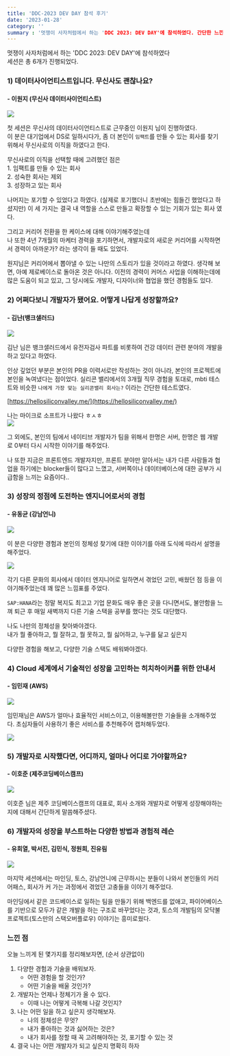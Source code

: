 ```yaml
---
title: 'DDC-2023 DEV DAY 참석 후기'
date: '2023-01-28'
category: ''
summary : '멋쟁이 사자처럼에서 하는 'DDC 2023: DEV DAY'에 참석하였다. 간단한 느낀점 작성!'
---
```


멋쟁이 사자처럼에서 하는 'DDC 2023: DEV DAY'에 참석하였다  
세션은 총 6개가 진행되었다.

### 1) 데이터사이언티스트입니다. 무신사도 괜찮나요?

#### \- 이원지 (무신사 데이터사이언티스트)

![](https://velog.velcdn.com/images/jiwonyyy/post/f4226692-bc44-4b54-b9ae-6c710821f416/image.png)

첫 세션은 무신사의 데이터사이언티스트로 근무중인 이원지 님이 진행하였다.  
이 분은 대기업에서 DS로 일하시다가, 좀 더 본인이 `임팩트`를 만들 수 있는 회사를 찾기 위해서 무신사로의 이직을 하였다고 한다.

무신사로의 이직을 선택할 때에 고려했던 점은  
1\. 임팩트를 만들 수 있는 회사  
2\. 성숙한 회사는 제외  
3\. 성장하고 있는 회사

나머지는 포기할 수 있었다고 하였다. (실제로 포기했더니 초반에는 힘들긴 했었다고 하셨지만) 이 세 가지는 결국 내 역할을 스스로 만들고 확장할 수 있는 기회가 있는 회사 였다.

그리고 커리어 전환을 한 케이스에 대해 이야기해주었는데  
나 또한 4년 7개월의 마케터 경력을 포기하면서, 개발자로의 새로운 커리어를 시작하면서 경력이 아까운가? 라는 생각이 들 때도 있었다.

원지님은 커리어에서 뽑아낼 수 있는 나만의 스토리가 있을 것이라고 하였다. 생각해 보면, 아예 제로베이스로 돌아온 것은 아니다. 이전의 경력이 커머스 사업을 이해하는데에 많은 도움이 되고 있고, 그 당시에도 개발자, 디자이너와 협업을 했던 경험들도 있다.

### 2) 어쩌다보니 개발자가 됐어요. 어떻게 나답게 성장할까요?

#### \- 김난(뱅크샐러드)

![](https://velog.velcdn.com/images/jiwonyyy/post/05664a75-6612-417e-9564-cb0f8a922606/image.png)

김난 님은 뱅크샐러드에서 유전자검사 파트를 비롯하여 건강 데이터 관련 분야의 개발을 하고 있다고 하였다.

인상 깊었던 부분은 본인의 PR을 이력서로만 작성하는 것이 아니라, 본인의 프로젝트에 본인을 녹여냈다는 점이었다. 실리콘 밸리에서의 3개월 직무 경험을 토대로, mbti 테스트와 비슷한 `나에게 가장 맞는 실리콘밸리 회사는?` 이라는 간단한 테스트였다.

[https://hellosiliconvalley.me/](https://hellosiliconvalley.me/)

나는 마이크로 소프트가 나왔다 ㅎㅅㅎ  
![](https://velog.velcdn.com/images/jiwonyyy/post/4c785136-1df0-46ac-b82c-f8dd20ecca47/image.png)

그 외에도, 본인의 팀에서 네이티브 개발자가 팀을 위해서 한명은 서버, 한명은 웹 개발로 0부터 다시 시작한 이야기를 해주었다.

나 또한 지금은 프론트엔드 개발자지만, 프론트 분야만 알아서는 내가 다른 사람들과 협업을 하기에는 blocker들이 많다고 느꼈고, 서버쪽이나 데이터베이스에 대한 공부가 시급함을 느끼는 요즘이다..

### 3) 성장의 정점에 도전하는 엔지니어로서의 경험

#### \- 유동균 (강남언니)

![](https://velog.velcdn.com/images/jiwonyyy/post/8cfe238b-b52d-47ea-84da-6a36957cdd1f/image.png)

이 분은 다양한 경험과 본인의 정체성 찾기에 대한 이야기를 아래 도식에 따라서 설명을 해주었다.

![](https://velog.velcdn.com/images/jiwonyyy/post/c1496ab2-c6d2-4a20-bb58-c2ad5d274094/image.png)

각기 다른 문화의 회사에서 데이터 엔지니어로 일하면서 겪었던 고민, 배웠던 점 등을 이야기해주었는데 꽤 많은 느낌표를 주었다.

`SAP:HANA`라는 정말 복지도 최고고 기업 문화도 매우 좋은 곳을 다니면서도, 불안함을 느껴 퇴근 후 매일 새벽까지 다른 기술 스택을 공부를 했다는 것도 대단했다.

나도 나만의 정체성을 찾아봐야겠다.  
내가 뭘 좋아하고, 뭘 잘하고, 뭘 못하고, 뭘 싫어하고, 누구를 닮고 싶은지

다양한 경험을 해보고, 다양한 기술 스택도 배워봐야겠다.

### 4) Cloud 세계에서 기술적인 성장을 고민하는 히치하이커를 위한 안내서

#### \- 임민재 (AWS)

![](https://velog.velcdn.com/images/jiwonyyy/post/059f2fba-fcf5-4b15-b2ed-6465a7fd40d5/image.png)

임민재님은 AWS가 얼마나 효율적인 서비스이고, 이용해볼만한 기술들을 소개해주었다. 초심자들이 사용하기 좋은 서비스를 추천해주어 캡처해두었다.

![](https://velog.velcdn.com/images/jiwonyyy/post/d2ddb7a3-a4b2-49f3-bcc0-9cc3ac58bfc1/image.png)

### 5) 개발자로 시작했다면, 어디까지, 얼마나 어디로 가야할까요?

#### \- 이호준 (제주코딩베이스캠프)

![](https://velog.velcdn.com/images/jiwonyyy/post/cb3daf38-87b6-4610-8a9e-7c017f4e8288/image.png)

이호준 님은 제주 코딩베이스캠프의 대표로, 회사 소개와 개발자로 어떻게 성장해야하는지에 대해서 간단하게 말씀해주셨다.

### 6) 개발자의 성장을 부스트하는 다양한 방법과 경험적 레슨

#### \- 유희열, 박서진, 김민식, 정원희, 진유림

![](https://velog.velcdn.com/images/jiwonyyy/post/b1b38b21-3664-4da8-93f1-b4c42c65e898/image.png)

마지막 세션에서는 마인딩, 토스, 강남언니에 근무하시는 분들이 나와서 본인들의 커리어패스, 회사가 커 가는 과정에서 겪었던 고충들을 이야기 해주었다.

마인딩에서 같은 코드베이스로 일하는 팀을 만들기 위해 백엔드를 없애고, 파이어베이스를 기반으로 모두가 같은 개발을 하는 구조로 바꾸었다는 것과, 토스의 개발팀의 모닥불 프로젝트(토스만의 스택오버플로우) 이야기는 흥미로웠다.

### 느낀 점

오늘 느끼게 된 몇가지를 정리해보자면, (순서 상관없이)

1.  다양한 경험과 기술을 배워보자.
    - 어떤 경험을 할 것인가?
    - 어떤 기술을 배울 것인가?
2.  개발자는 언제나 정체기가 올 수 있다.
    - 이때 나는 어떻게 극복해 나갈 것인지?
3.  나는 어떤 일을 하고 싶은지 생각해보자.
    - 나의 정체성은 무엇?
    - 내가 좋아하는 것과 싫어하는 것은?
    - 내가 회사를 정할 때 꼭 고려해야하는 것, 포기할 수 있는 것
4.  결국 나는 어떤 개발자가 되고 싶은지 명확히 하자
